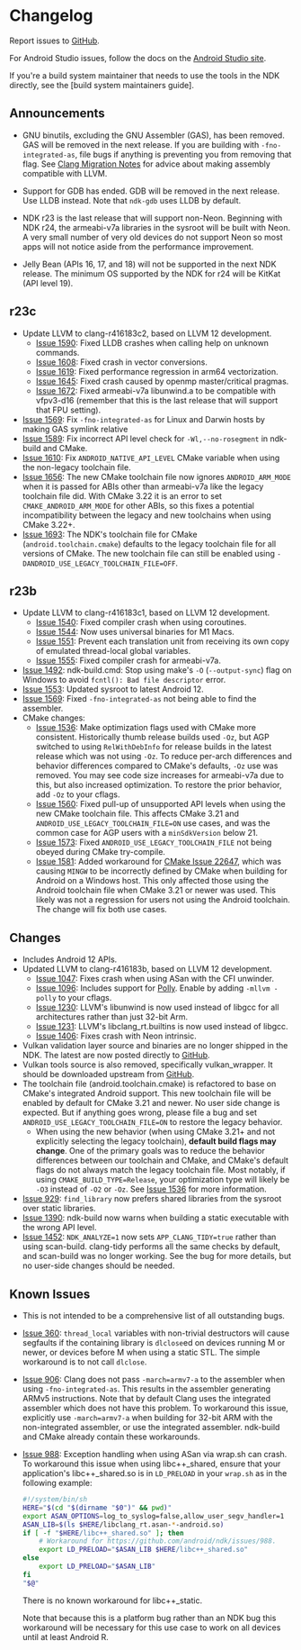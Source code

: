 # Changelog

Report issues to [GitHub].

For Android Studio issues, follow the docs on the [Android Studio site].

If you're a build system maintainer that needs to use the tools in the NDK
directly, see the [build system maintainers guide].

[GitHub]: https://github.com/android/ndk/issues
[Android Studio site]: http://tools.android.com/filing-bugs
[build system maintainers]: https://android.googlesource.com/platform/ndk/+/master/docs/BuildSystemMaintainers.md

## Announcements

* GNU binutils, excluding the GNU Assembler (GAS), has been removed. GAS will be
  removed in the next release. If you are building with `-fno-integrated-as`,
  file bugs if anything is preventing you from removing that flag. See
  [Clang Migration Notes] for advice about making assembly compatible with LLVM.

* Support for GDB has ended. GDB will be removed in the next release. Use LLDB
  instead. Note that `ndk-gdb` uses LLDB by default.

* NDK r23 is the last release that will support non-Neon. Beginning with NDK
  r24, the armeabi-v7a libraries in the sysroot will be built with Neon. A very
  small number of very old devices do not support Neon so most apps will not
  notice aside from the performance improvement.

* Jelly Bean (APIs 16, 17, and 18) will not be supported in the next NDK
  release. The minimum OS supported by the NDK for r24 will be KitKat (API level
  19).

[Clang Migration Notes]: https://android.googlesource.com/platform/ndk/+/master/docs/ClangMigration.md

## r23c

* Update LLVM to clang-r416183c2, based on LLVM 12 development.
  * [Issue 1590]: Fixed LLDB crashes when calling help on unknown commands.
  * [Issue 1608]: Fixed crash in vector conversions.
  * [Issue 1619]: Fixed performance regression in arm64 vectorization.
  * [Issue 1645]: Fixed crash caused by openmp master/critical pragmas.
  * [Issue 1672]: Fixed armeabi-v7a libunwind.a to be compatible with vfpv3-d16
    (remember that this is the last release that will support that FPU setting).
* [Issue 1569]: Fix `-fno-integrated-as` for Linux and Darwin hosts by making
  GAS symlink relative
* [Issue 1589]: Fix incorrect API level check for `-Wl,--no-rosegment` in
  ndk-build and CMake.
* [Issue 1610]: Fix `ANDROID_NATIVE_API_LEVEL` CMake variable when using the
  non-legacy toolchain file.
* [Issue 1656]: The new CMake toolchain file now ignores `ANDROID_ARM_MODE` when
  it is passed for ABIs other than armeabi-v7a like the legacy toolchain file
  did. With CMake 3.22 it is an error to set `CMAKE_ANDROID_ARM_MODE` for other
  ABIs, so this fixes a potential incompatibility between the legacy and new
  toolchains when using CMake 3.22+.
* [Issue 1693]: The NDK's toolchain file for CMake (`android.toolchain.cmake`)
  defaults to the legacy toolchain file for all versions of CMake. The new
  toolchain file can still be enabled using
  `-DANDROID_USE_LEGACY_TOOLCHAIN_FILE=OFF`.

[Issue 1589]: https://github.com/android/ndk/issues/1589
[Issue 1590]: https://github.com/android/ndk/issues/1590
[Issue 1608]: https://github.com/android/ndk/issues/1608
[Issue 1610]: https://github.com/android/ndk/issues/1610
[Issue 1619]: https://github.com/android/ndk/issues/1619
[Issue 1645]: https://github.com/android/ndk/issues/1645
[Issue 1656]: https://github.com/android/ndk/issues/1656
[Issue 1672]: https://github.com/android/ndk/issues/1672
[Issue 1693]: https://github.com/android/ndk/issues/1693

## r23b

* Update LLVM to clang-r416183c1, based on LLVM 12 development.
  * [Issue 1540]: Fixed compiler crash when using coroutines.
  * [Issue 1544]: Now uses universal binaries for M1 Macs.
  * [Issue 1551]: Prevent each translation unit from receiving its own copy of
    emulated thread-local global variables.
  * [Issue 1555]: Fixed compiler crash for armeabi-v7a.
* [Issue 1492]: ndk-build.cmd: Stop using make's `-O` (`--output-sync`) flag on
  Windows to avoid `fcntl(): Bad file descriptor` error.
* [Issue 1553]: Updated sysroot to latest Android 12.
* [Issue 1569]: Fixed `-fno-integrated-as` not being able to find the assembler.
* CMake changes:
  * [Issue 1536]: Make optimization flags used with CMake more consistent.
    Historically thumb release builds used `-Oz`, but AGP switched to using
    `RelWithDebInfo` for release builds in the latest release which was not
    using `-Oz`. To reduce per-arch differences and behavior differences
    compared to CMake's defaults, `-Oz` use was removed. You may see code size
    increases for armeabi-v7a due to this, but also increased optimization. To
    restore the prior behavior, add `-Oz` to your cflags.
  * [Issue 1560]: Fixed pull-up of unsupported API levels when using the new
    CMake toolchain file. This affects CMake 3.21 and
    `ANDROID_USE_LEGACY_TOOLCHAIN_FILE=ON` use cases, and was the common case
    for AGP users with a `minSdkVersion` below 21.
  * [Issue 1573]: Fixed `ANDROID_USE_LEGACY_TOOLCHAIN_FILE` not being obeyed
    during CMake try-compile.
  * [Issue 1581]: Added workaround for [CMake Issue 22647], which was causing
    `MINGW` to be incorrectly defined by CMake when building for Android on a
    Windows host. This only affected those using the Android toolchain file when
    CMake 3.21 or newer was used. This likely was not a regression for users not
    using the Android toolchain. The change will fix both use cases.

[CMake Issue 22647]: https://gitlab.kitware.com/cmake/cmake/-/issues/22647
[Issue 1492]: https://github.com/android/ndk/issues/1492
[Issue 1536]: https://github.com/android/ndk/issues/1536
[Issue 1540]: https://github.com/android/ndk/issues/1540
[Issue 1544]: https://github.com/android/ndk/issues/1544
[Issue 1551]: https://github.com/android/ndk/issues/1551
[Issue 1553]: https://github.com/android/ndk/issues/1553
[Issue 1555]: https://github.com/android/ndk/issues/1555
[Issue 1560]: https://github.com/android/ndk/issues/1560
[Issue 1569]: https://github.com/android/ndk/issues/1569
[Issue 1573]: https://github.com/android/ndk/issues/1573
[Issue 1581]: https://github.com/android/ndk/issues/1581

## Changes

* Includes Android 12 APIs.
* Updated LLVM to clang-r416183b, based on LLVM 12 development.
  * [Issue 1047]: Fixes crash when using ASan with the CFI unwinder.
  * [Issue 1096]: Includes support for [Polly]. Enable by adding `-mllvm -polly`
    to your cflags.
  * [Issue 1230]: LLVM's libunwind is now used instead of libgcc for all
    architectures rather than just 32-bit Arm.
  * [Issue 1231]: LLVM's libclang_rt.builtins is now used instead of libgcc.
  * [Issue 1406]: Fixes crash with Neon intrinsic.
* Vulkan validation layer source and binaries are no longer shipped in the NDK.
  The latest are now posted directly to [GitHub](https://github.com/KhronosGroup/Vulkan-ValidationLayers/releases).
* Vulkan tools source is also removed, specifically vulkan_wrapper.
  It should be downloaded upstream from [GitHub](https://github.com/KhronosGroup/Vulkan-Tools).
* The toolchain file (android.toolchain.cmake) is refactored to base on CMake's
  integrated Android support. This new toolchain file will be enabled by default
  for CMake 3.21 and newer. No user side change is expected. But if anything goes
  wrong, please file a bug and set `ANDROID_USE_LEGACY_TOOLCHAIN_FILE=ON` to
  restore the legacy behavior.
    * When using the new behavior (when using CMake 3.21+ and not explicitly
      selecting the legacy toolchain), **default build flags may change**. One
      of the primary goals was to reduce the behavior differences between our
      toolchain and CMake, and CMake's default flags do not always match the
      legacy toolchain file. Most notably, if using `CMAKE_BUILD_TYPE=Release`,
      your optimization type will likely be `-O3` instead of `-O2` or `-Oz`. See
      [Issue 1536] for more information.
* [Issue 929]: `find_library` now prefers shared libraries from the sysroot over
  static libraries.
* [Issue 1390]: ndk-build now warns when building a static executable with the
  wrong API level.
* [Issue 1452]: `NDK_ANALYZE=1` now sets `APP_CLANG_TIDY=true` rather than using
  scan-build. clang-tidy performs all the same checks by default, and scan-build
  was no longer working. See the bug for more details, but no user-side changes
  should be needed.

[Issue 929]: https://github.com/android/ndk/issues/929
[Issue 1047]: https://github.com/android/ndk/issues/1047
[Issue 1096]: https://github.com/android/ndk/issues/1096
[Issue 1230]: https://github.com/android/ndk/issues/1230
[Issue 1231]: https://github.com/android/ndk/issues/1231
[Issue 1390]: https://github.com/android/ndk/issues/1390
[Issue 1406]: https://github.com/android/ndk/issues/1406
[Issue 1452]: https://github.com/android/ndk/issues/1452
[Issue 1536]: https://github.com/android/ndk/issues/1536
[Polly]: https://polly.llvm.org/

## Known Issues

* This is not intended to be a comprehensive list of all outstanding bugs.
* [Issue 360]: `thread_local` variables with non-trivial destructors will cause
  segfaults if the containing library is `dlclose`ed on devices running M or
  newer, or devices before M when using a static STL. The simple workaround is
  to not call `dlclose`.
* [Issue 906]: Clang does not pass `-march=armv7-a` to the assembler when using
  `-fno-integrated-as`. This results in the assembler generating ARMv5
  instructions. Note that by default Clang uses the integrated assembler which
  does not have this problem. To workaround this issue, explicitly use
  `-march=armv7-a` when building for 32-bit ARM with the non-integrated
  assembler, or use the integrated assembler. ndk-build and CMake already
  contain these workarounds.
* [Issue 988]: Exception handling when using ASan via wrap.sh can crash. To
  workaround this issue when using libc++_shared, ensure that your
  application's libc++_shared.so is in `LD_PRELOAD` in your `wrap.sh` as in the
  following example:

  ```bash
  #!/system/bin/sh
  HERE="$(cd "$(dirname "$0")" && pwd)"
  export ASAN_OPTIONS=log_to_syslog=false,allow_user_segv_handler=1
  ASAN_LIB=$(ls $HERE/libclang_rt.asan-*-android.so)
  if [ -f "$HERE/libc++_shared.so" ]; then
      # Workaround for https://github.com/android/ndk/issues/988.
      export LD_PRELOAD="$ASAN_LIB $HERE/libc++_shared.so"
  else
      export LD_PRELOAD="$ASAN_LIB"
  fi
  "$@"
   ```

  There is no known workaround for libc++_static.

  Note that because this is a platform bug rather than an NDK bug this
  workaround will be necessary for this use case to work on all devices until
  at least Android R.

[Issue 360]: https://github.com/android/ndk/issues/360
[Issue 906]: https://github.com/android/ndk/issues/906
[Issue 988]: https://github.com/android/ndk/issues/988
